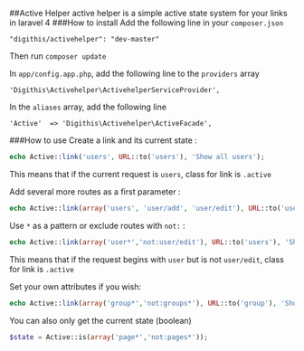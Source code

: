 ##Active Helper
active helper is a simple active state system for your links in laravel 4
###How to install
Add the following line in your `composer.json`
	
	"digithis/activehelper": "dev-master"

Then run `composer update`

In `app/config.app.php`, add the following line to the `providers` array 

	'Digithis\Activehelper\ActivehelperServiceProvider',
	

In the `aliases` array, add the following line

	'Active'  => 'Digithis\Activehelper\ActiveFacade',
	
###How to use
Create a link and its current state :

```php
echo Active::link('users', URL::to('users'), 'Show all users');
```
This means that if the current request is `users`, class for link is `.active`


Add several more routes as a first parameter :

```php
echo Active::link(array('users', 'user/add', 'user/edit'), URL::to('users'), 'Show all users');
```


Use `*` as a pattern or exclude routes with `not:` :

```php
echo Active::link(array('user*','not:user/edit'), URL::to('users'), 'Show all users');
```
This means that if the request begins with `user` but is not `user/edit`, class for link is `.active`


Set your own attributes if you wish:

```php
echo Active::link(array('group*','not:groups*'), URL::to('group'), 'Show group', array('id' => 'mycustomid'));
```

You can also only get the current state (boolean)

```php
$state = Active::is(array('page*','not:pages*'));
```


